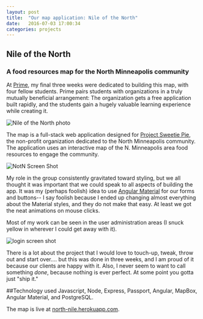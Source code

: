 ```yaml
---
layout: post
title:  "Our map application: Nile of the North"
date:   2016-07-03 17:00:34
categories: projects
---
```


## Nile of the North
### A food resources map for the North Minneapolis community

At [Prime](http://primeacademy.io), my final three weeks were dedicated to building this map, with four fellow students. Prime pairs students with organizations in a truly mutually beneficial arrangement: The organization gets a free application built rapidly, and the students gain a hugely valuable learning experience while creating it.

![Nile of the North photo](https://goo.gl/OJBbsE)

The map is a full-stack web application designed for [Project Sweetie Pie](http://http://projectsweetiepie.org/), the non-profit organization dedicated to the North Minneapolis community. The application uses an interactive map of the N. Minneapolis area food resources to engage the community.

![NotN Screen Shot](https://goo.gl/S8GTbw)

My role in the group consistently gravitated toward styling, but we all thought it was important that we could speak to all aspects of building the app. It was my (perhaps foolish) idea to use [Angular Material](https://material.angularjs.org/latest/) for our forms and buttons-- I say foolish because I ended up changing almost everything about the Material styles, and they do not make that easy. At least we got the neat animations on mouse clicks.

Most of my work can be seen in the user administration areas (I snuck yellow in wherever I could get away with it).

![login screen shot](https://goo.gl/OAidix)

There is a lot about the project that I would love to touch-up, tweak, throw out and start over.... but this was done in three weeks, and I am proud of it because our clients are happy with it. Also, I never seem to want to call something *done*, because nothing is ever perfect. At some point you gotta just "ship it."

##Technology used
Javascript, Node, Express, Passport, Angular, MapBox, Angular Material, and PostgreSQL.

The map is live at [north-nile.herokuapp.com](http://north-nile.herokuapp.com).
